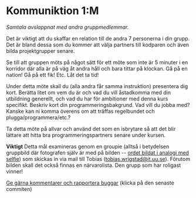 # Kommuniktion 1:M

_Samtala avslappnat med andra gruppmedlemmar._

Det är viktigt att du skaffar en relation till de andra 7
personerna i din grupp. Det är bland dessa som du kommer att välja
partners till kodparen och även bilda projektgrupper senare.

Se till att gruppen möts på något sätt för ett möte som inte är 5
minuter i en korridor där alla är på väg åt andra håll och bara
tittar på klockan. Gå på en nation! Gå på ett fik! Etc. Låt det ta
tid!

Under detta möte skall du (alla andra får samma instruktion)
presentera dig kort. Berätta litet om vem du är och vad du vill
åstadkomma med din utbildning generellt, och vad du har för
ambitioner med denna kurs specifikt. Beskriv kort din
programmeringsbakgrund. Vad vill du jobba med? Kanske kan ni komma
överens om att träffas regelbundet och plugga/programmera/etc.?

Ta detta möte på allvar och använd det som en isbrytare så att det
blir lättare att hitta bra programmeringspartners senare under
kursen.

**Viktigt** Detta mål examineras genom en groupie (alltså i
betydelsen gruppbild där fotografen själv är med på bilden
-- [ordet bildat i analogi med selfie](http://www.sprakochfolkminnen.se/download/18.3ba9edd1515c7b7a4f5278/1451282128728/Nyordslista+2015+med+logga+NY.pdf))
som skickas in via mail till Tobias (tobias.wrigstad@it.uu.se).
Förutom bilden skall det också finnas en närvarolista. Den grupp
som har roligast vinner!

[Ge gärna kommentarer och rapportera buggar](https://github.com/IOOPM-UU/achievements/commits/master/X63.md) (klicka på den senaste commiten)
